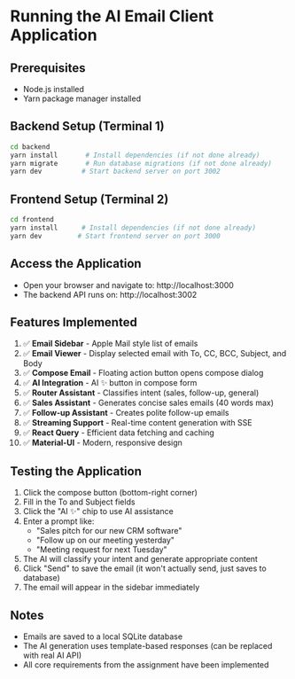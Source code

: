 # Running the AI Email Client Application

## Prerequisites
- Node.js installed
- Yarn package manager installed

## Backend Setup (Terminal 1)
```bash
cd backend
yarn install       # Install dependencies (if not done already)
yarn migrate       # Run database migrations (if not done already)
yarn dev          # Start backend server on port 3002
```

## Frontend Setup (Terminal 2)
```bash
cd frontend
yarn install      # Install dependencies (if not done already)
yarn dev         # Start frontend server on port 3000
```

## Access the Application
- Open your browser and navigate to: http://localhost:3000
- The backend API runs on: http://localhost:3002

## Features Implemented
1. ✅ **Email Sidebar** - Apple Mail style list of emails
2. ✅ **Email Viewer** - Display selected email with To, CC, BCC, Subject, and Body
3. ✅ **Compose Email** - Floating action button opens compose dialog
4. ✅ **AI Integration** - AI ✨ button in compose form
5. ✅ **Router Assistant** - Classifies intent (sales, follow-up, general)
6. ✅ **Sales Assistant** - Generates concise sales emails (40 words max)
7. ✅ **Follow-up Assistant** - Creates polite follow-up emails
8. ✅ **Streaming Support** - Real-time content generation with SSE
9. ✅ **React Query** - Efficient data fetching and caching
10. ✅ **Material-UI** - Modern, responsive design

## Testing the Application
1. Click the compose button (bottom-right corner)
2. Fill in the To and Subject fields
3. Click the "AI ✨" chip to use AI assistance
4. Enter a prompt like:
   - "Sales pitch for our new CRM software"
   - "Follow up on our meeting yesterday"
   - "Meeting request for next Tuesday"
5. The AI will classify your intent and generate appropriate content
6. Click "Send" to save the email (it won't actually send, just saves to database)
7. The email will appear in the sidebar immediately

## Notes
- Emails are saved to a local SQLite database
- The AI generation uses template-based responses (can be replaced with real AI API)
- All core requirements from the assignment have been implemented